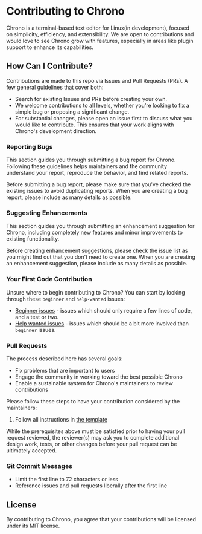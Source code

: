 # Contributing to Chrono

Chrono is a terminal-based text editor for Linux(in development), focused on simplicity, efficiency, and extensibility. We are open to contributions and would love to see Chrono grow with features, especially in areas like plugin support to enhance its capabilities.

## How Can I Contribute?

Contributions are made to this repo via Issues and Pull Requests (PRs). A few general guidelines that cover both:

- Search for existing Issues and PRs before creating your own.
- We welcome contributions to all levels, whether you're looking to fix a simple bug or proposing a significant change.
- For substantial changes, please open an issue first to discuss what you would like to contribute. This ensures that your work aligns with Chrono's development direction.

### Reporting Bugs

This section guides you through submitting a bug report for Chrono. Following these guidelines helps maintainers and the community understand your report, reproduce the behavior, and find related reports.

Before submitting a bug report, please make sure that you've checked the existing issues to avoid duplicating reports. When you are creating a bug report, please include as many details as possible.

### Suggesting Enhancements

This section guides you through submitting an enhancement suggestion for Chrono, including completely new features and minor improvements to existing functionality.

Before creating enhancement suggestions, please check the issue list as you might find out that you don't need to create one. When you are creating an enhancement suggestion, please include as many details as possible.

### Your First Code Contribution

Unsure where to begin contributing to Chrono? You can start by looking through these `beginner` and `help-wanted` issues:

- [Beginner issues](https://github.com/Shu-AFK/chrono/issues?q=is%3Aissue+is%3Aopen+label%3Abeginner) - issues which should only require a few lines of code, and a test or two.
- [Help wanted issues](https://github.com/Shu-AFK/chrono/issues?q=is%3Aissue+is%3Aopen+label%3Ahelp-wanted) - issues which should be a bit more involved than `beginner` issues.

### Pull Requests

The process described here has several goals:

- Fix problems that are important to users
- Engage the community in working toward the best possible Chrono
- Enable a sustainable system for Chrono's maintainers to review contributions

Please follow these steps to have your contribution considered by the maintainers:

1. Follow all instructions in [the template](PULL_REQUEST_TEMPLATE.md)

While the prerequisites above must be satisfied prior to having your pull request reviewed, the reviewer(s) may ask you to complete additional design work, tests, or other changes before your pull request can be ultimately accepted.

### Git Commit Messages

- Limit the first line to 72 characters or less
- Reference issues and pull requests liberally after the first line

## License

By contributing to Chrono, you agree that your contributions will be licensed under its MIT license.
